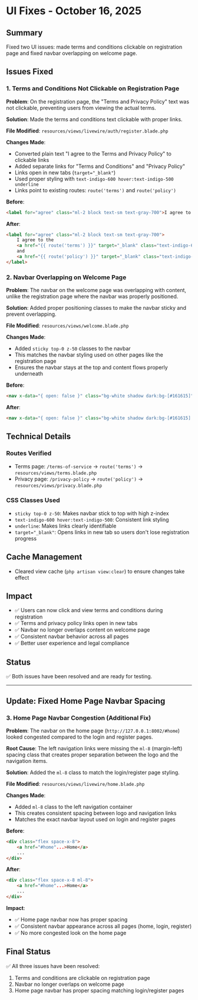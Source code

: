 # UI Fixes - October 16, 2025

## Summary
Fixed two UI issues: made terms and conditions clickable on registration page and fixed navbar overlapping on welcome page.

## Issues Fixed

### 1. Terms and Conditions Not Clickable on Registration Page
**Problem**: On the registration page, the "Terms and Privacy Policy" text was not clickable, preventing users from viewing the actual terms.

**Solution**: Made the terms and conditions text clickable with proper links.

**File Modified**: `resources/views/livewire/auth/register.blade.php`

**Changes Made**:
- Converted plain text "I agree to the Terms and Privacy Policy" to clickable links
- Added separate links for "Terms and Conditions" and "Privacy Policy"
- Links open in new tabs (`target="_blank"`)
- Used proper styling with `text-indigo-600 hover:text-indigo-500 underline`
- Links point to existing routes: `route('terms')` and `route('policy')`

**Before**:
```html
<label for="agree" class="ml-2 block text-sm text-gray-700">I agree to the Terms and Privacy Policy</label>
```

**After**:
```html
<label for="agree" class="ml-2 block text-sm text-gray-700">
    I agree to the 
    <a href="{{ route('terms') }}" target="_blank" class="text-indigo-600 hover:text-indigo-500 underline">Terms and Conditions</a> 
    and 
    <a href="{{ route('policy') }}" target="_blank" class="text-indigo-600 hover:text-indigo-500 underline">Privacy Policy</a>
</label>
```

### 2. Navbar Overlapping on Welcome Page
**Problem**: The navbar on the welcome page was overlapping with content, unlike the registration page where the navbar was properly positioned.

**Solution**: Added proper positioning classes to make the navbar sticky and prevent overlapping.

**File Modified**: `resources/views/welcome.blade.php`

**Changes Made**:
- Added `sticky top-0 z-50` classes to the navbar
- This matches the navbar styling used on other pages like the registration page
- Ensures the navbar stays at the top and content flows properly underneath

**Before**:
```html
<nav x-data="{ open: false }" class="bg-white shadow dark:bg-[#161615]">
```

**After**:
```html
<nav x-data="{ open: false }" class="bg-white shadow dark:bg-[#161615] sticky top-0 z-50">
```

## Technical Details

### Routes Verified
- Terms page: `/terms-of-service` → `route('terms')` → `resources/views/terms.blade.php`
- Privacy page: `/privacy-policy` → `route('policy')` → `resources/views/privacy.blade.php`

### CSS Classes Used
- `sticky top-0 z-50`: Makes navbar stick to top with high z-index
- `text-indigo-600 hover:text-indigo-500`: Consistent link styling
- `underline`: Makes links clearly identifiable
- `target="_blank"`: Opens links in new tab so users don't lose registration progress

## Cache Management
- Cleared view cache (`php artisan view:clear`) to ensure changes take effect

## Impact
- ✅ Users can now click and view terms and conditions during registration
- ✅ Terms and privacy policy links open in new tabs
- ✅ Navbar no longer overlaps content on welcome page
- ✅ Consistent navbar behavior across all pages
- ✅ Better user experience and legal compliance

## Status
✅ Both issues have been resolved and are ready for testing.

---

## Update: Fixed Home Page Navbar Spacing

### 3. Home Page Navbar Congestion (Additional Fix)
**Problem**: The navbar on the home page (`http://127.0.0.1:8002/#home`) looked congested compared to the login and register pages.

**Root Cause**: The left navigation links were missing the `ml-8` (margin-left) spacing class that creates proper separation between the logo and the navigation items.

**Solution**: Added the `ml-8` class to match the login/register page styling.

**File Modified**: `resources/views/livewire/home.blade.php`

**Changes Made**:
- Added `ml-8` class to the left navigation container
- This creates consistent spacing between logo and navigation links
- Matches the exact navbar layout used on login and register pages

**Before**:
```html
<div class="flex space-x-8">
    <a href="#home"...>Home</a>
    ...
</div>
```

**After**:
```html
<div class="flex space-x-8 ml-8">
    <a href="#home"...>Home</a>
    ...
</div>
```

**Impact**:
- ✅ Home page navbar now has proper spacing
- ✅ Consistent navbar appearance across all pages (home, login, register)
- ✅ No more congested look on the home page

## Final Status
✅ All three issues have been resolved:
1. Terms and conditions are clickable on registration page
2. Navbar no longer overlaps on welcome page
3. Home page navbar has proper spacing matching login/register pages
